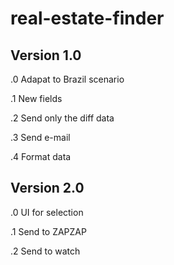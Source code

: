 # real-estate-finder

## Version 1.0
.0 Adapat to Brazil scenario

.1 New fields

.2 Send only the diff data

.3 Send e-mail

.4 Format data


## Version 2.0
.0 UI for selection

.1 Send to ZAPZAP

.2 Send to watch



